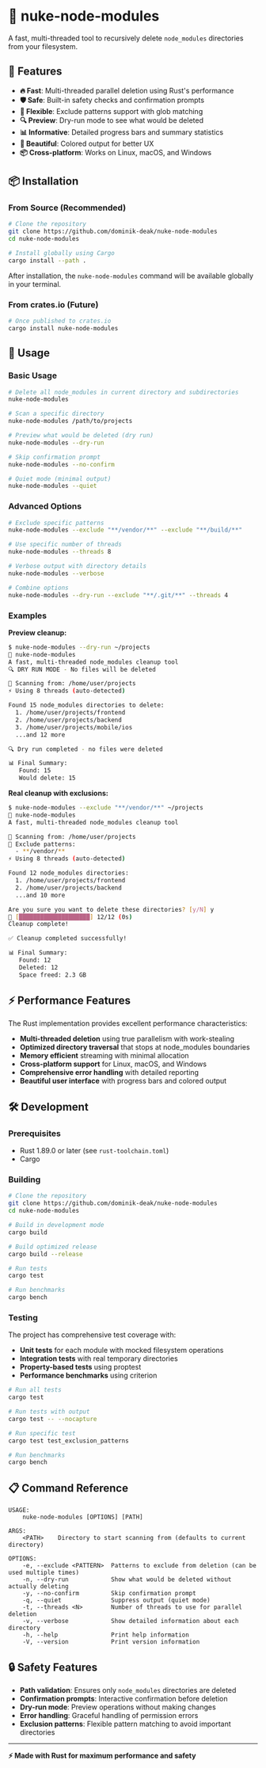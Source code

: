 # 🧹 nuke-node-modules

A fast, multi-threaded tool to recursively delete `node_modules` directories from your filesystem.

## 🚀 Features

- **🔥 Fast**: Multi-threaded parallel deletion using Rust's performance
- **🛡️ Safe**: Built-in safety checks and confirmation prompts
- **🎯 Flexible**: Exclude patterns support with glob matching
- **🔍 Preview**: Dry-run mode to see what would be deleted
- **📊 Informative**: Detailed progress bars and summary statistics
- **🌈 Beautiful**: Colored output for better UX
- **📦 Cross-platform**: Works on Linux, macOS, and Windows

## 📦 Installation

### From Source (Recommended)

```bash
# Clone the repository
git clone https://github.com/dominik-deak/nuke-node-modules
cd nuke-node-modules

# Install globally using Cargo
cargo install --path .
```

After installation, the `nuke-node-modules` command will be available globally in your terminal.

### From crates.io (Future)

```bash
# Once published to crates.io
cargo install nuke-node-modules
```

## 🔧 Usage

### Basic Usage

```bash
# Delete all node_modules in current directory and subdirectories
nuke-node-modules

# Scan a specific directory
nuke-node-modules /path/to/projects

# Preview what would be deleted (dry run)
nuke-node-modules --dry-run

# Skip confirmation prompt
nuke-node-modules --no-confirm

# Quiet mode (minimal output)
nuke-node-modules --quiet
```

### Advanced Options

```bash
# Exclude specific patterns
nuke-node-modules --exclude "**/vendor/**" --exclude "**/build/**"

# Use specific number of threads
nuke-node-modules --threads 8

# Verbose output with directory details
nuke-node-modules --verbose

# Combine options
nuke-node-modules --dry-run --exclude "**/.git/**" --threads 4
```

### Examples

**Preview cleanup:**
```bash
$ nuke-node-modules --dry-run ~/projects
🧹 nuke-node-modules
A fast, multi-threaded node_modules cleanup tool
🔍 DRY RUN MODE - No files will be deleted

📁 Scanning from: /home/user/projects
⚡ Using 8 threads (auto-detected)

Found 15 node_modules directories to delete:
  1. /home/user/projects/frontend
  2. /home/user/projects/backend
  3. /home/user/projects/mobile/ios
  ...and 12 more

🔍 Dry run completed - no files were deleted

📊 Final Summary:
   Found: 15
   Would delete: 15
```

**Real cleanup with exclusions:**
```bash
$ nuke-node-modules --exclude "**/vendor/**" ~/projects
🧹 nuke-node-modules
A fast, multi-threaded node_modules cleanup tool

📁 Scanning from: /home/user/projects
🚫 Exclude patterns:
  - **/vendor/**
⚡ Using 8 threads (auto-detected)

Found 12 node_modules directories:
  1. /home/user/projects/frontend
  2. /home/user/projects/backend
  ...and 10 more

Are you sure you want to delete these directories? [y/N] y
🧹 [████████████████████] 12/12 (0s)
Cleanup complete!

✅ Cleanup completed successfully!

📊 Final Summary:
   Found: 12
   Deleted: 12
   Space freed: 2.3 GB
```

## ⚡ Performance Features

The Rust implementation provides excellent performance characteristics:

- **Multi-threaded deletion** using true parallelism with work-stealing
- **Optimized directory traversal** that stops at node_modules boundaries
- **Memory efficient** streaming with minimal allocation
- **Cross-platform support** for Linux, macOS, and Windows
- **Comprehensive error handling** with detailed reporting
- **Beautiful user interface** with progress bars and colored output

## 🛠️ Development

### Prerequisites

- Rust 1.89.0 or later (see `rust-toolchain.toml`)
- Cargo

### Building

```bash
# Clone the repository
git clone https://github.com/dominik-deak/nuke-node-modules
cd nuke-node-modules

# Build in development mode
cargo build

# Build optimized release
cargo build --release

# Run tests
cargo test

# Run benchmarks
cargo bench
```

### Testing

The project has comprehensive test coverage with:

- **Unit tests** for each module with mocked filesystem operations
- **Integration tests** with real temporary directories
- **Property-based tests** using proptest
- **Performance benchmarks** using criterion

```bash
# Run all tests
cargo test

# Run tests with output
cargo test -- --nocapture

# Run specific test
cargo test test_exclusion_patterns

# Run benchmarks
cargo bench
```

## 📋 Command Reference

```
USAGE:
    nuke-node-modules [OPTIONS] [PATH]

ARGS:
    <PATH>    Directory to start scanning from (defaults to current directory)

OPTIONS:
    -e, --exclude <PATTERN>  Patterns to exclude from deletion (can be used multiple times)
    -n, --dry-run            Show what would be deleted without actually deleting
    -y, --no-confirm         Skip confirmation prompt
    -q, --quiet              Suppress output (quiet mode)
    -t, --threads <N>        Number of threads to use for parallel deletion
    -v, --verbose            Show detailed information about each directory
    -h, --help               Print help information
    -V, --version            Print version information
```

## 🔒 Safety Features

- **Path validation**: Ensures only `node_modules` directories are deleted
- **Confirmation prompts**: Interactive confirmation before deletion
- **Dry-run mode**: Preview operations without making changes
- **Error handling**: Graceful handling of permission errors
- **Exclusion patterns**: Flexible pattern matching to avoid important directories

---

**⚡ Made with Rust for maximum performance and safety**